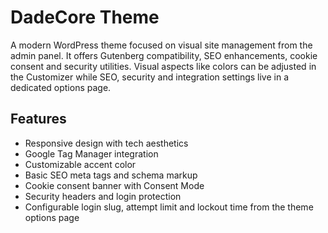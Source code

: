 # DadeCore Theme

A modern WordPress theme focused on visual site management from the admin panel. It offers Gutenberg compatibility, SEO enhancements, cookie consent and security utilities. Visual aspects like colors can be adjusted in the Customizer while SEO, security and integration settings live in a dedicated options page.

## Features
- Responsive design with tech aesthetics
- Google Tag Manager integration
- Customizable accent color
- Basic SEO meta tags and schema markup
- Cookie consent banner with Consent Mode
- Security headers and login protection
- Configurable login slug, attempt limit and lockout time from the theme options page
